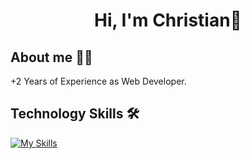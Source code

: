 
<h1 align="center"> Hi, I'm Christian🤘 </h1>


## About me 👨‍💻

+2 Years of Experience as Web Developer.

## Technology Skills 🛠️

[![My Skills](https://skillicons.dev/icons?i=java,html,css,javascript,typescript,spring,angular,bootstrap,tailwind,mysql,postgresql,mongo,git,github)](https://skillicons.dev)

